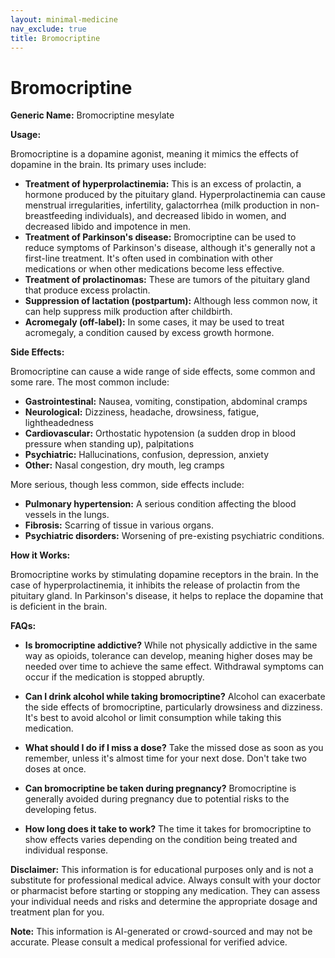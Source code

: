 ```yaml
---
layout: minimal-medicine
nav_exclude: true
title: Bromocriptine
---
```


# Bromocriptine

**Generic Name:** Bromocriptine mesylate

**Usage:**

Bromocriptine is a dopamine agonist, meaning it mimics the effects of dopamine in the brain.  Its primary uses include:

* **Treatment of hyperprolactinemia:** This is an excess of prolactin, a hormone produced by the pituitary gland.  Hyperprolactinemia can cause menstrual irregularities, infertility, galactorrhea (milk production in non-breastfeeding individuals), and decreased libido in women, and decreased libido and impotence in men.
* **Treatment of Parkinson's disease:** Bromocriptine can be used to reduce symptoms of Parkinson's disease, although it's generally not a first-line treatment. It's often used in combination with other medications or when other medications become less effective.
* **Treatment of prolactinomas:** These are tumors of the pituitary gland that produce excess prolactin.
* **Suppression of lactation (postpartum):** Although less common now, it can help suppress milk production after childbirth.
* **Acromegaly (off-label):** In some cases, it may be used to treat acromegaly, a condition caused by excess growth hormone.


**Side Effects:**

Bromocriptine can cause a wide range of side effects, some common and some rare.  The most common include:

* **Gastrointestinal:** Nausea, vomiting, constipation, abdominal cramps
* **Neurological:** Dizziness, headache, drowsiness, fatigue, lightheadedness
* **Cardiovascular:** Orthostatic hypotension (a sudden drop in blood pressure when standing up), palpitations
* **Psychiatric:** Hallucinations, confusion, depression, anxiety
* **Other:** Nasal congestion, dry mouth, leg cramps


More serious, though less common, side effects include:

* **Pulmonary hypertension:**  A serious condition affecting the blood vessels in the lungs.
* **Fibrosis:** Scarring of tissue in various organs.
* **Psychiatric disorders:** Worsening of pre-existing psychiatric conditions.


**How it Works:**

Bromocriptine works by stimulating dopamine receptors in the brain.  In the case of hyperprolactinemia, it inhibits the release of prolactin from the pituitary gland.  In Parkinson's disease, it helps to replace the dopamine that is deficient in the brain.


**FAQs:**

* **Is bromocriptine addictive?**  While not physically addictive in the same way as opioids, tolerance can develop, meaning higher doses may be needed over time to achieve the same effect.  Withdrawal symptoms can occur if the medication is stopped abruptly.

* **Can I drink alcohol while taking bromocriptine?**  Alcohol can exacerbate the side effects of bromocriptine, particularly drowsiness and dizziness.  It's best to avoid alcohol or limit consumption while taking this medication.

* **What should I do if I miss a dose?**  Take the missed dose as soon as you remember, unless it's almost time for your next dose.  Don't take two doses at once.

* **Can bromocriptine be taken during pregnancy?**  Bromocriptine is generally avoided during pregnancy due to potential risks to the developing fetus.

* **How long does it take to work?** The time it takes for bromocriptine to show effects varies depending on the condition being treated and individual response.

**Disclaimer:** This information is for educational purposes only and is not a substitute for professional medical advice.  Always consult with your doctor or pharmacist before starting or stopping any medication.  They can assess your individual needs and risks and determine the appropriate dosage and treatment plan for you.


**Note:** This information is AI-generated or crowd-sourced and may not be accurate. Please consult a medical professional for verified advice.